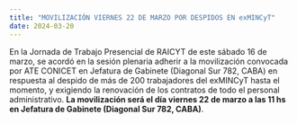 ```yaml
---
title: "MOVILIZACIÓN VIERNES 22 DE MARZO POR DESPIDOS EN exMINCyT"
date: 2024-03-20
---
```


En la Jornada de Trabajo Presencial de RAICYT de este sábado 16 de marzo, se acordó en la sesión plenaria adherir a la movilización convocada por ATE CONICET en Jefatura de Gabinete (Diagonal Sur 782, CABA) en respuesta al despido de más de 200 trabajadores del exMINCyT hasta el momento, y exigiendo la renovación de los contratos de todo el personal administrativo.
**La movilización será el día viernes 22 de marzo a las 11 hs en Jefatura de Gabinete (Diagonal Sur 782, CABA)**.
